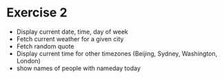 # Exercise 2
- Display current date, time, day of week
- Fetch current weather for a given city
- Fetch random quote
- Display current time for other timezones (Beijing, Sydney, Washington, London)
- show names of people with nameday today